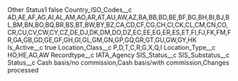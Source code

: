 <?xml version="1.0" encoding="UTF-8"?>
<CustomMetadata xmlns="http://soap.sforce.com/2006/04/metadata" xmlns:xsi="http://www.w3.org/2001/XMLSchema-instance" xmlns:xsd="http://www.w3.org/2001/XMLSchema">
    <label>Other Status1</label>
    <protected>false</protected>
    <values>
        <field>Country_ISO_Codes__c</field>
        <value xsi:type="xsd:string">AD,AE,AF,AG,AI,AL,AM,AO,AR,AT,AU,AW,AZ,BA,BB,BD,BE,BF,BG,BH,BI,BJ,BL,BM,BN,BO,BQ,BR,BS,BT,BW,BY,BZ,CA,CD,CF,CG,CH,CI,CK,CL,CM,CN,CO,CR,CU,CV,CW,CY,CZ,DE,DJ,DK,DM,DO,DZ,EC,EE,EG,ER,ES,ET,FI,FJ,FK,FM,FR,GA,GB,GD,GE,GF,GH,GI,GL,GM,GN,GP,GQ,GR,GT,GU,GW,GY,HK</value>
    </values>
    <values>
        <field>Is_Active__c</field>
        <value xsi:type="xsd:boolean">true</value>
    </values>
    <values>
        <field>Location_Class__c</field>
        <value xsi:type="xsd:string">P,D,T,C,R,G,X,Q,I</value>
    </values>
    <values>
        <field>Location_Type__c</field>
        <value xsi:type="xsd:string">HO,HE,AO,AW</value>
    </values>
    <values>
        <field>Recordtype__c</field>
        <value xsi:type="xsd:string">IATA_Agency</value>
    </values>
    <values>
        <field>SIS_Status__c</field>
        <value xsi:nil="true"/>
    </values>
    <values>
        <field>SIS_Substatus__c</field>
        <value xsi:nil="true"/>
    </values>
    <values>
        <field>Status__c</field>
        <value xsi:type="xsd:string">Cash basis/no commission,Cash basis/with commission,Changes processed</value>
    </values>
</CustomMetadata>
